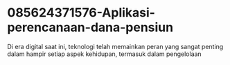 # 085624371576-Aplikasi-perencanaan-dana-pensiun
Di era digital saat ini, teknologi telah memainkan peran yang sangat penting dalam hampir setiap aspek kehidupan, termasuk dalam pengelolaan 
